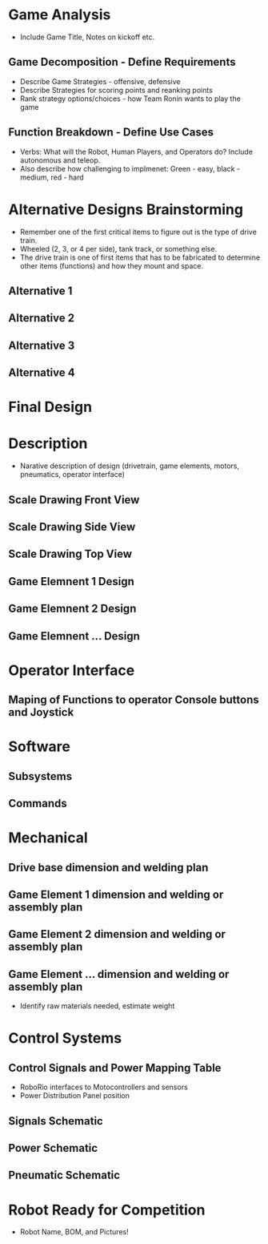 # Game Analysis
* Include Game Title, Notes on kickoff etc.

## Game Decomposition - Define Requirements
* Describe Game Strategies - offensive, defensive
* Describe Strategies for scoring points and reanking points
* Rank strategy options/choices - how Team Ronin wants to play the game

## Function Breakdown - Define Use Cases
* Verbs: What will the Robot, Human Players, and Operators do? Include autonomous and teleop.
* Also describe how challenging to implmenet: Green - easy, black - medium, red - hard

# Alternative Designs Brainstorming
* Remember one of the first critical items to figure out is the type of drive train. 
* Wheeled (2, 3, or 4 per side), tank track, or something else. 
* The drive train is one of first items that has to be fabricated to determine other items (functions) and how they mount and space.

## Alternative 1

## Alternative 2

## Alternative 3

## Alternative 4

# Final Design
# Description
* Narative description of design (drivetrain, game elements, motors, pneumatics, operator interface)

## Scale Drawing Front View
## Scale Drawing Side View
## Scale Drawing Top View
## Game Elemnent 1 Design
## Game Elemnent 2 Design
## Game Elemnent ... Design

# Operator Interface
## Maping of Functions to operator Console buttons and Joystick

# Software
## Subsystems
## Commands

# Mechanical
## Drive base dimension and welding plan
## Game Element 1 dimension and welding or assembly plan
## Game Element 2 dimension and welding or assembly plan
## Game Element ... dimension and welding or assembly plan
* Identify raw materials needed, estimate weight

# Control Systems
## Control Signals and Power Mapping Table
* RoboRio interfaces to Motocontrollers and sensors
* Power Distribution Panel position 

## Signals Schematic

## Power Schematic

## Pneumatic Schematic

# Robot Ready for Competition 
* Robot Name, BOM, and Pictures!
